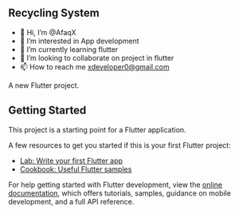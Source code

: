 ## Recycling System
- 👋 Hi, I’m @AfaqX
- 👀 I’m interested in App development 
- 🌱 I’m currently learning  flutter
- 💞️ I’m looking to collaborate on project in flutter
- 📫 How to reach me  xdeveloper0@gmail.com

<!---
AfaqX/AfaqX is a ✨ special ✨ repository because its `README.md` (this file) appears on your GitHub profile.
You can click the Preview link to take a look at your changes.
--->


A new Flutter project.

## Getting Started

This project is a starting point for a Flutter application.

A few resources to get you started if this is your first Flutter project:

- [Lab: Write your first Flutter app](https://docs.flutter.dev/get-started/codelab)
- [Cookbook: Useful Flutter samples](https://docs.flutter.dev/cookbook)

For help getting started with Flutter development, view the
[online documentation](https://docs.flutter.dev/), which offers tutorials,
samples, guidance on mobile development, and a full API reference.

